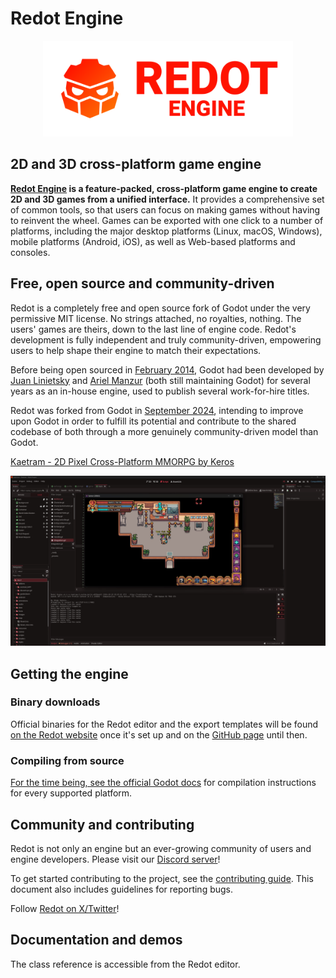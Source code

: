 # Redot Engine

<p align="center">
  <a href="https://redotengine.org/">
    <img src="logo_outlined.png" width="400" alt="Redot Engine logo">
  </a>
</p>

## 2D and 3D cross-platform game engine

**[Redot Engine](https://redotengine.org) is a feature-packed, cross-platform
game engine to create 2D and 3D games from a unified interface.** It provides a
comprehensive set of common tools, so that
users can focus on making games without having to reinvent the wheel. Games can
be exported with one click to a number of platforms, including the major desktop
platforms (Linux, macOS, Windows), mobile platforms (Android, iOS), as well as
Web-based platforms and consoles.

## Free, open source and community-driven

Redot is a completely free and open source fork of Godot under the very permissive MIT license.
No strings attached, no royalties, nothing. The users' games are theirs, down
to the last line of engine code. Redot's development is fully independent and truly
community-driven, empowering users to help shape their engine to match their
expectations.

Before being open sourced in [February 2014](https://github.com/godotengine/godot/commit/0b806ee0fc9097fa7bda7ac0109191c9c5e0a1ac),
Godot had been developed by [Juan Linietsky](https://github.com/reduz) and
[Ariel Manzur](https://github.com/punto-) (both still maintaining Godot)
for several years as an in-house engine, used to publish several work-for-hire
titles.

Redot was forked from Godot in [September 2024](https://github.com/Redot-Engine/redot-engine/commit/a12e9de5dd831e1ce0c839f0420b278ef0a6aa5b),
intending to improve upon Godot in order to fulfill its potential and contribute to the shared
codebase of both through a more genuinely community-driven model than Godot.

[Kaetram - 2D Pixel Cross-Platform MMORPG by Keros](https://kaetram.com)
<p align="center">
	<img src="screenshot.jpg" width="900" alt="Redot Engine screenshot!">
</p>

## Getting the engine

### Binary downloads

Official binaries for the Redot editor and the export templates will be found
[on the Redot website](https://redotengine.org/download) once it's set up and on the [GitHub page](https://github.com/Redot-Engine/redot-engine) until then.

### Compiling from source

[For the time being, see the official Godot docs](https://docs.godotengine.org/en/latest/contributing/development/compiling)
for compilation instructions for every supported platform.

## Community and contributing

Redot is not only an engine but an ever-growing community of users and engine
developers. Please visit our [Discord server](https://discord.gg/redot)!

To get started contributing to the project, see the [contributing guide](CONTRIBUTING.md).
This document also includes guidelines for reporting bugs.

Follow [Redot on X/Twitter](https://x.com/Redot_Engine)!
## Documentation and demos

The class reference is accessible from the Redot editor.
